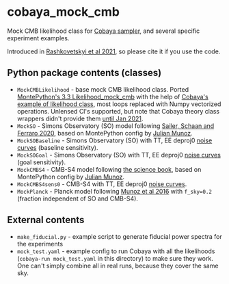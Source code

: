 # cobaya_mock_cmb
Mock CMB likelihood class for [Cobaya sampler](https://github.com/CobayaSampler/cobaya), and several specific experiment examples.

Introduced in [Rashkovetskyi et al 2021](https://arxiv.org/abs/2108.02747), so please cite it if you use the code.

## Python package contents (classes)

* `MockCMBLikelihood` - base mock CMB likelihood class. Ported [MontePython's 3.3 Likelihood_mock_cmb](https://github.com/brinckmann/montepython_public/blob/master/montepython/likelihood_class.py) with the help of [Cobaya's example of likelihood class](https://cobaya.readthedocs.io/en/latest/cosmo_external_likelihood_class.html), most loops replaced with Numpy vectorized operations. Unlensed Cl's supported, but note that Cobaya theory class wrappers didn't provide them [until Jan 2021](https://github.com/CobayaSampler/cobaya/commit/6af50e519a294b2bde82257d88bf636710c1ea64).
* `MockSO` - Simons Observatory (SO) model following [Sailer, Schaan and Ferraro 2020](https://arxiv.org/abs/2007.04325), based on MontePython config by [Julian Munoz](https://github.com/JulianBMunoz).
* `MockSOBaseline` - Simons Observatory (SO) with TT, EE deproj0 [noise curves](https://simonsobservatory.org/assets/supplements/20180822_SO_Noise_Public.tgz) (baseline sensitivity).
* `MockSOGoal` - Simons Observatory (SO) with TT, EE deproj0 [noise curves](https://simonsobservatory.org/assets/supplements/20180822_SO_Noise_Public.tgz) (goal sensitivity).
* `MockCMBS4` - CMB-S4 model following [the science book](https://arxiv.org/abs/1907.04473), based on MontePython config by [Julian Munoz](https://github.com/JulianBMunoz).
* `MockCMBS4sens0` - CMB-S4 with TT, EE deproj0 [noise curves](http://sns.ias.edu/~jch/S4_190604d_2LAT_Tpol_default_noisecurves.tgz).
* `MockPlanck` - Planck model following [Munoz et al 2016](https://arxiv.org/abs/1611.05883) with `f_sky=0.2` (fraction independent of SO and CMB-S4).

## External contents
* `make_fiducial.py` - example script to generate fiducial power spectra for the experiments
* `mock_test.yaml` - example config to run Cobaya with all the likelihoods (`cobaya-run mock_test.yaml` in this directory) to make sure they work. One can't simply combine all in real runs, because they cover the same sky.
